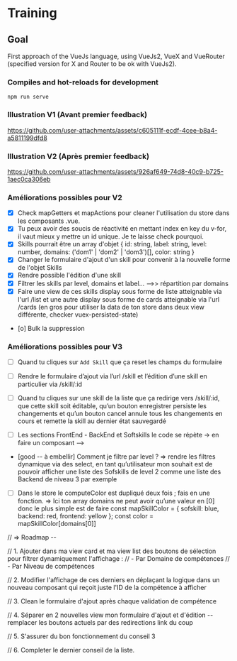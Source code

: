 # Training

## Goal

First approach of the VueJs language, using VueJs2, VueX and VueRouter (specified version for X and Router to be ok with VueJs2).


### Compiles and hot-reloads for development
```
npm run serve
```

### Illustration V1 (Avant premier feedback)

https://github.com/user-attachments/assets/c605111f-ecdf-4cee-b8a4-a5811199dfd8

### Illustration V2 (Après premier feedback)


https://github.com/user-attachments/assets/926af649-74d8-40c9-b725-1aec0ca306eb



### Améliorations possibles pour V2

- [x] Check mapGetters et mapActions pour cleaner l'utilisation du store dans les composants .vue.
- [x] Tu peux avoir des soucis de réactivité en mettant index en key du v-for, il vaut mieux y mettre un id unique. Je te laisse check pourquoi.
- [x] Skills pourrait être un array d'objet { id: string, label: string, level: number, domains: ('dom1' | 'dom2' | 'dom3')[], color: string }
- [x] Changer le formulaire d'ajout d'un skill pour convenir à la nouvelle forme de l'objet Skills
- [x] Rendre possible l'édition d'une skill
- [x] Filtrer les skills par level, domains et label... -->> répartition par domains
- [x] Faire une view de ces skills display sous forme de liste atteignable via l'url /list et une autre display sous forme de cards atteignable via l'url /cards (en gros pour utiliser la data de ton store dans deux view différente, checker vuex-persisted-state)
- [o] Bulk la suppression

### Améliorations possibles pour V3

- [ ] Quand tu cliques sur `Add Skill` que ça reset les champs du formulaire

- [ ] Rendre le formulaire d’ajout via l’url /skill et l’édition d’une skill en particulier via /skill/:id

- [ ] Quand tu cliques sur une skill de la liste que ça redirige vers /skill/:id, que cette skill soit éditable, qu’un bouton enregistrer persiste les changements et qu’un bouton cancel annule tous les changements en cours et remette la skill au dernier état sauvegardé

- [ ] Les sections FrontEnd - BackEnd et Softskills le code se répète -> en faire un composant -->

- [good -- à embellir] Comment je filtre par level ? => rendre les filtres dynamique via des select, en tant qu’utilisateur mon souhait est de pouvoir afficher une liste des Sofskills de level 2 comme une liste des Backend de niveau 3 par exemple

- [ ] Dans le store le computeColor est dupliqué deux fois ; fais en une fonction. => Ici ton array domains ne peut avoir qu’une valeur en [0] donc le plus simple est de faire
const mapSkillColor = { sofskill: blue, backend: red, frontend: yellow };
const color = mapSkillColor[domains[0]]

// => Roadmap -- 

// 1. Ajouter dans ma view card et ma view list des boutons de sélection pour filtrer dynamiquement l'affichage : 
// - Par Domaine de compétences 
// - Par Niveau de compétences

// 2. Modifier l'affichage de ces derniers en déplaçant la logique dans un nouveau composant qui reçoit juste l'ID de la compétence à afficher 

// 3. Clean le formulaire d'ajout après chaque validation de compétence

// 4. Séparer en 2 nouvelles view mon formulaire d'ajout et d'édition -- remplacer les boutons actuels par des redirections link du coup

// 5. S'assurer du bon fonctionnement du conseil 3

// 6. Completer le dernier conseil de la liste.